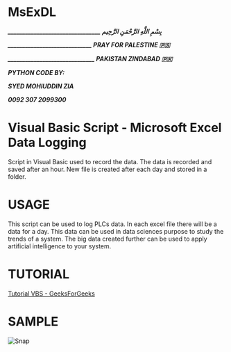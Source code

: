 # MsExDL

***________________________________ بِسْمِ اللَّهِ الرَّحْمَنِ الرَّحِيم***

***_____________________________ PRAY FOR PALESTINE 🇵🇸***

***______________________________ PAKISTAN ZINDABAD 🇵🇰***

***PYTHON CODE BY:***

***SYED MOHIUDDIN ZIA***

***0092 307 2099300***

# Visual Basic Script - Microsoft Excel Data Logging

Script in Visual Basic used to record the data. The data is recorded and saved after an hour. New file is created after each day and stored in a folder.

# USAGE
This script can be used to log PLCs data. In each excel file there will be a data for a day. This data can be used in data sciences purpose to study the trends of a system.
The big data created further can be used to apply artificial intelligence to your system.

# TUTORIAL

[Tutorial VBS - GeeksForGeeks](https://www.geeksforgeeks.org/vbscript-introduction/)

# SAMPLE

![Snap](https://github.com/syedmohiuddinzia/MsExDL/blob/main/main.vbs)
